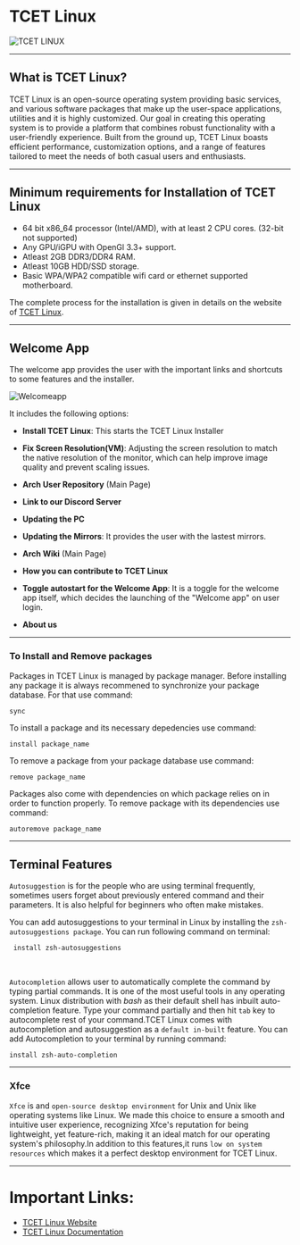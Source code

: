 # TCET Linux

![TCET LINUX](https://user-images.githubusercontent.com/55846983/227738673-5d215644-d234-4066-b97a-79aebf3b3301.jpeg)

***
## What is TCET Linux?
TCET Linux is an open-source operating system providing basic services, and various software packages that make up the user-space applications, utilities and it is highly customized. Our goal in creating this operating system is to provide a platform that combines robust functionality with a user-friendly experience. Built from the ground up, TCET Linux boasts efficient performance, customization options, and a range of features tailored to meet the needs of both casual users and enthusiasts.

---

## Minimum requirements for Installation of TCET Linux
* 64 bit x86_64 processor (Intel/AMD), with at least 2 CPU cores. (32-bit not supported)
* Any GPU/iGPU with OpenGl 3.3+ support.
* Atleast 2GB DDR3/DDR4 RAM.
* Atleast 10GB HDD/SSD storage.
* Basic WPA/WPA2 compatible wifi card or ethernet supported motherboard.

The complete process for the installation is given in details on the website of [TCET Linux](https://linux.tcetmumbai.in/).

---

## Welcome App
The welcome app provides the user with the important links and shortcuts to some features and the installer.

![Welcomeapp](https://cdn.discordapp.com/attachments/1077235507702013983/1140694346711179378/welcomeapp.png)

It includes the following options:
* **Install TCET Linux**: This starts the TCET Linux Installer

* **Fix Screen Resolution(VM)**: Adjusting the screen resolution to match the native resolution of the monitor, which can help improve image quality and prevent scaling issues. 

* **Arch User Repository** (Main Page)

* **Link to our Discord Server**

* **Updating the PC**

* **Updating the Mirrors**: It provides the user with the lastest mirrors.

* **Arch Wiki** (Main Page)

* **How you can contribute to TCET Linux**

* **Toggle autostart for the Welcome App**: It is a toggle for the welcome app itself, which decides the launching of the "Welcome app" on user login.

* **About us**
---

### To Install and Remove packages
Packages in TCET Linux is managed by package manager.
Before installing any package it is always recommened to synchronize your package database. For that use command:
```
sync 
```
To install a package and its necessary depedencies use command:
```
install package_name
```
To remove a package from your package database use command:
```
remove package_name
```
Packages also come with dependencies on which package relies on in order to function properly. To remove package with its dependencies use command:
```
autoremove package_name
```
---
## Terminal Features
 `Autosuggestion` is for the people who are using terminal frequently, sometimes users forget about previously entered command and their parameters. It is also helpful for beginners who often make mistakes.

 You can add autosuggestions to your terminal in Linux by installing the `zsh-autosuggestions package`. You can run following command on terminal:
```
 install zsh-autosuggestions
```
<br>

`Autocompletion` allows user to automatically complete the command by typing partial commands. It is one of the most useful tools in any operating system. Linux distribution with *bash* as their default shell has inbuilt auto-completion feature. Type your command partially and then hit `tab` key to autocomplete rest of your command.TCET Linux comes with autocompletion and autosuggestion as a `default in-built` feature.
You can add Autocompletion to your terminal by running command:
```
install zsh-auto-completion
```
---
### Xfce
`Xfce` is and `open-source desktop environment` for Unix and Unix like operating systems like Linux. We made this choice to ensure a smooth and intuitive user experience, recognizing Xfce's reputation for being lightweight, yet feature-rich, making it an ideal match for our operating system's philosophy.In addition to this features,it runs `low on system resources` which makes it a perfect desktop environment for TCET Linux.  

---

# Important Links:

- [TCET Linux Website](https://linux.tcetmumbai.in/)
- [TCET Linux Documentation](https://opensource.tcetmumbai.in/docs/projects/tcet-linux/about-tcet-linux)
